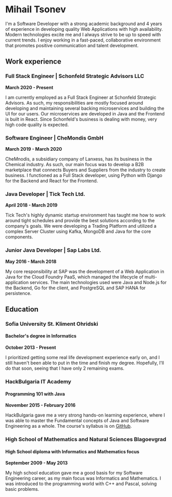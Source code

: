 # Mihail Tsonev

I'm a Software Developer with a strong academic background and 4 years of experience in developing quality Web Applications with high availability. Modern technologies excite me and I always strive to be up to speed with current trends. I enjoy working in a fast-paced, collaborative environment that promotes positive communication and talent development.

## Work experience
### Full Stack Engineer | Schonfeld Strategic Advisors LLC
**March 2020 - Present**

I am currently employed as a Full Stack Engineer at Schonfeld Strategic Advisors. As such, my responsibilities are mostly focused around developing and maintaining several backing microservices and building the UI for our users. Our microservices are developed in Java and the Frontend is built in React. Since Schonfeld's business is dealing with money, very high code quality is expected. 

### Software Engineer | CheMondis GmbH
**March 2019 - March 2020**

CheMnodis, a subsidiary company of Lanxess, has its business in the Chemical industry. As such, our main focus was to develop a B2B marketplace that connects Buyers and Suppliers from the industry to create business. I functioned as a Full Stack developer, using Python with Django for the Backend and React for the Frontend.

### Java Developer | Tick Tech Ltd.
**April 2018 - March 2019**

Tick Tech's highly dynamic startup environment has taught me how to work around tight schedules and provide the best solutions according to the company's goals. We were developing a Trading Platform and utilized a complex Server Cluster using Kafka, MongoDB and Java for the core components.

### Junior Java Developer | Sap Labs Ltd.
**May 2016 - March 2018**

My core responsibility at SAP was the development of a Web Application in Java for the Cloud Foundry PaaS, which managed the lifecycle of multi-application services. The main technologies used were Java and Node.js for the Backend, Go for the client, and PostgreSQL and SAP HANA for persistence. 

## Education
### Sofia University St. Kliment Ohridski
#### Bachelor's degree in Informatics
**October 2013 - Present**

I prioritized getting some real life development experience early on, and I still haven't been able to put in the time and finish my degree. Hopefully, I'll do that soon, seeing that I have only 2 remaining exams.

### HackBulgaria IT Academy
#### Programming 101 with Java
**November 2015 - February 2016**

HackBulgaria gave me a very strong hands-on learning experience, where I was able to master the Fundamental concepts of Java and Software Engineering as a whole. The course's syllabus is on [GitHub](https://github.com/HackBulgaria/Programming101-Java).

### High School of Mathematics and Natural Sciences Blagoevgrad
#### High School diploma with Informatics and Mathematics focus
**September 2009 - May 2013**

My high school education gave me a good basis for my Software Engineering career, as my main focus was Informatics and Mathematics. I was introduced to the programming world with C++ and Pascal, solving basic problems.
